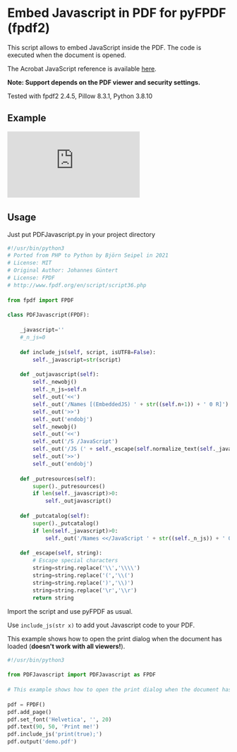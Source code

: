 # Embed Javascript in PDF for pyFPDF (fpdf2)
This script allows to embed JavaScript inside the PDF. The code is executed when the document is opened.

The Acrobat JavaScript reference is available [here](https://opensource.adobe.com/dc-acrobat-sdk-docs/acrobatsdk/).

**Note: Support depends on the PDF viewer and security settings.** 

Tested with fpdf2 2.4.5, Pillow 8.3.1, Python 3.8.10

## Example

![PDF File](https://github.com/digidigital/Extensions-and-Scripts-for-pyFPDF-fpdf2/raw/main/javascript/demo.pdf)

## Usage

Just put PDFJavascript.py in your project directory

```python
#!/usr/bin/python3
# Ported from PHP to Python by Björn Seipel in 2021
# License: MIT
# Original Author: Johannes Güntert
# License: FPDF 
# http://www.fpdf.org/en/script/script36.php

from fpdf import FPDF

class PDFJavascript(FPDF):

    _javascript=''
    #_n_js=0

    def include_js(self, script, isUTF8=False): 
        self._javascript=str(script)
    
    def _outjavascript(self): 
        self._newobj()
        self._n_js=self.n
        self._out('<<')
        self._out('/Names [(EmbeddedJS) ' + str((self.n+1)) + ' 0 R]')
        self._out('>>')
        self._out('endobj')
        self._newobj()
        self._out('<<')
        self._out('/S /JavaScript')
        self._out('/JS (' + self._escape(self.normalize_text(self._javascript)) + ')' )
        self._out('>>')
        self._out('endobj')

    def _putresources(self): 
        super()._putresources()
        if len(self._javascript)>0: 
            self._outjavascript()

    def _putcatalog(self): 
        super()._putcatalog()
        if len(self._javascript)>0: 
            self._out('/Names <</JavaScript ' + str((self._n_js)) + ' 0 R>>')

    def _escape(self, string):
        # Escape special characters
        string=string.replace('\\','\\\\')
        string=string.replace('(','\\(')
        string=string.replace(')','\\)')
        string=string.replace('\r','\\r')
        return string
```

Import the script and use pyFPDF as usual.

Use `include_js(str x)` to add yout Javascript code to your PDF.

This example shows how to open the print dialog when the document has loaded (**doesn't work with all viewers!**). 
```python
#!/usr/bin/python3

from PDFJavascript import PDFJavascript as FPDF

# This example shows how to open the print dialog when the document has loaded.

pdf = FPDF()
pdf.add_page()
pdf.set_font('Helvetica', '', 20)
pdf.text(90, 50, 'Print me!')
pdf.include_js('print(true);')
pdf.output('demo.pdf')
```

